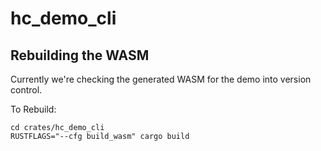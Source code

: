 # hc_demo_cli

## Rebuilding the WASM

Currently we're checking the generated WASM for the demo into version control.

To Rebuild:

```
cd crates/hc_demo_cli
RUSTFLAGS="--cfg build_wasm" cargo build
```
